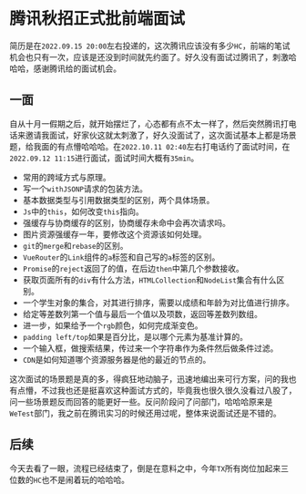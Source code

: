 # 腾讯秋招正式批前端面试
简历是在`2022.09.15 20:00`左右投递的，这次腾讯应该没有多少`HC`，前端的笔试机会也只有一次，应该是还没到时间就先约面了。好久没有面试过腾讯了，刺激哈哈哈，感谢腾讯给的面试机会。

## 一面
自从十月一假期之后，就开始摆烂了，心态都有点不太一样了，然后突然腾讯打电话来邀请我面试，好家伙这就太刺激了，好久没面试了，这次面试基本上都是场景题，给我面的有点懵哈哈哈。在`2022.10.11 02:40`左右打电话约了面试时间，在`2022.09.12 11:15`进行面试，面试时间大概有`35min`。

* 常用的跨域方式与原理。
* 写一个`withJSONP`请求的包装方法。
* 基本数据类型与引用数据类型的区别，两个具体场景。
* `Js`中的`this`，如何改变`this`指向。
* 强缓存与协商缓存的区别，协商缓存未命中会再次请求吗。
* 图片资源强缓存一年，要修改这个资源该如何处理。
* `git`的`merge`和`rebase`的区别。
* `VueRouter`的`Link`组件的`a`标签和自己写的`a`标签的区别。
* `Promise`的`reject`返回了的值，在后边`then`中第几个参数接收。
* 获取页面所有的`div`有什么方法，`HTMLCollection`和`NodeList`集合有什么区别。
* 一个学生对象的集合，对其进行排序，需要以成绩和年龄为对比值进行排序。
* 给定等差数列第一个值与最后一个值以及项数，返回等差数列数组。
* 进一步，如果给予一个`rgb`颜色，如何完成渐变色。
* `padding left/top`如果是百分比，是以哪个元素为基准计算的。
* 一个输入框，做搜索结果，传过来一个字符串作为条件然后做条件过滤。
* `CDN`是如何知道哪个资源服务器是他的最近的节点的。

这次面试的场景题是真的多，得疯狂地动脑子，迅速地编出来可行方案，问的我也有点懵，不过我也还是挺喜欢这种面试方式的，毕竟我也很久很久没看过八股了，问一些场景题反而回答的能更好一些。反问阶段问了问部门，哈哈哈原来是`WeTest`部门，我之前在腾讯实习的时候还用过呢，整体来说面试还是不错的。


## 后续
今天去看了一眼，流程已经结束了，倒是在意料之中，今年`TX`所有岗位加起来三位数的`HC`也不是闹着玩的哈哈哈。
